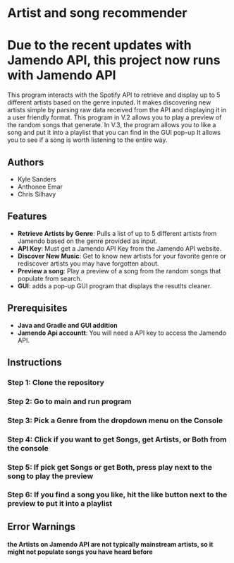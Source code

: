 # Artist and song recommender
# **Due to the recent updates with Jamendo API, this project now runs with Jamendo API**
This program interacts with the Spotify API to retrieve and display up to 5 different artists based on the genre inputed. 
It makes discovering new artists simple by parsing raw data received from the API and displaying it in a user friendly format.
This program in V.2 allows you to play a preview of the random songs that generate.
In V.3, the program allows you to like a song and put it into a playlist that you can find in the GUI pop-up
It allows you to see if a song is worth listening to the entire way.
## Authors
- Kyle Sanders
- Anthonee Emar
- Chris Silhavy

## Features
- **Retrieve Artists by Genre**: Pulls a list of up to 5 different artists from Jamendo based on the genre provided as input.
- **API Key**: Must get a Jamendo API Key from the Jamendo API website.
- **Discover New Music**: Get to know new artists for your favorite genre or rediscover artists you may have forgotten about.
- **Preview a song**: Play a preview of a song from the random songs that populate from search.
- **GUI**: adds a pop-up GUI program that displays the resutlts cleaner. 
## Prerequisites
- **Java and Gradle and GUI addition**
- **Jamendo Api accountt**: You will need a API key to access the Jamendo API.
  
## Instructions

### Step 1: Clone the repository
### Step 2: Go to main and run program
### Step 3: Pick a Genre from the dropdown menu on the Console
### Step 4: Click if you want to get Songs, get Artists, or Both from the console
### Step 5: If pick get Songs or get Both, press play next to the song to play the preview
### Step 6: If you find a song you like, hit the like button next to the preview to put it into a playlist
## Error Warnings
#### the Artists on Jamendo API are not typically mainstream artists, so it might not populate songs you have heard before
